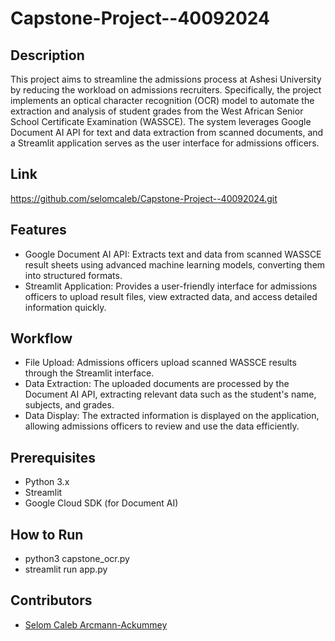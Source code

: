 # Capstone-Project--40092024

## Description
This project aims to streamline the admissions process at Ashesi University by reducing the workload on admissions recruiters. Specifically, the project implements an optical character recognition (OCR) model to automate the extraction and analysis of student grades from the West African Senior School Certificate Examination (WASSCE). The system leverages Google Document AI API for text and data extraction from scanned documents, and a Streamlit application serves as the user interface for admissions officers.

## Link
https://github.com/selomcaleb/Capstone-Project--40092024.git


## Features
- Google Document AI API: Extracts text and data from scanned WASSCE result sheets using advanced machine learning models, converting them into structured formats.
- Streamlit Application: Provides a user-friendly interface for admissions officers to upload result files, view extracted data, and access detailed information quickly.

## Workflow
- File Upload: Admissions officers upload scanned WASSCE results through the Streamlit interface.
- Data Extraction: The uploaded documents are processed by the Document AI API, extracting relevant data such as the student's name, subjects, and grades.
- Data Display: The extracted information is displayed on the application, allowing admissions officers to review and use the data efficiently.


## Prerequisites
- Python 3.x
- Streamlit
- Google Cloud SDK (for Document AI)

## How to Run
- python3 capstone_ocr.py
- streamlit run app.py

## Contributors
- [Selom Caleb Arcmann-Ackummey](https://github.com/selomcaleb)

